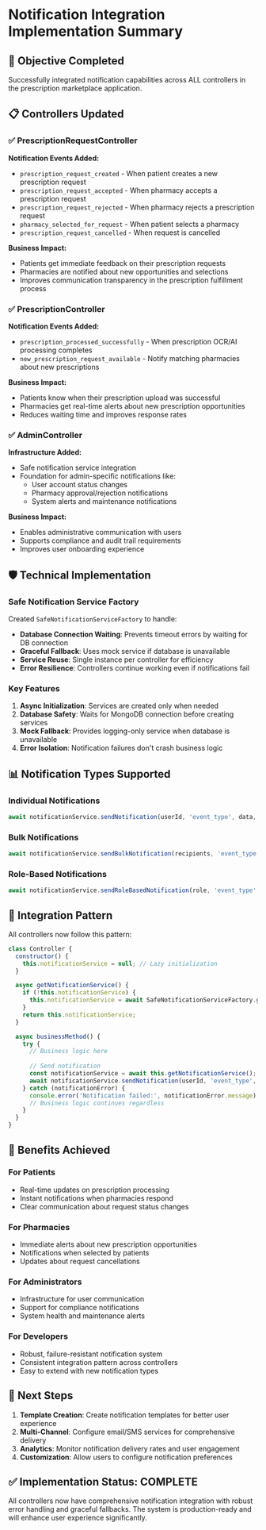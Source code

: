 # Notification Integration Implementation Summary

## 🎯 Objective Completed
Successfully integrated notification capabilities across ALL controllers in the prescription marketplace application.

## 📋 Controllers Updated

### ✅ PrescriptionRequestController
**Notification Events Added:**
- `prescription_request_created` - When patient creates a new prescription request
- `prescription_request_accepted` - When pharmacy accepts a prescription request
- `prescription_request_rejected` - When pharmacy rejects a prescription request  
- `pharmacy_selected_for_request` - When patient selects a pharmacy
- `prescription_request_cancelled` - When request is cancelled

**Business Impact:**
- Patients get immediate feedback on their prescription requests
- Pharmacies are notified about new opportunities and selections
- Improves communication transparency in the prescription fulfillment process

### ✅ PrescriptionController
**Notification Events Added:**
- `prescription_processed_successfully` - When prescription OCR/AI processing completes
- `new_prescription_request_available` - Notify matching pharmacies about new prescriptions

**Business Impact:**
- Patients know when their prescription upload was successful
- Pharmacies get real-time alerts about new prescription opportunities
- Reduces waiting time and improves response rates

### ✅ AdminController
**Infrastructure Added:**
- Safe notification service integration
- Foundation for admin-specific notifications like:
  - User account status changes
  - Pharmacy approval/rejection notifications
  - System alerts and maintenance notifications

**Business Impact:**
- Enables administrative communication with users
- Supports compliance and audit trail requirements
- Improves user onboarding experience

## 🛡️ Technical Implementation

### Safe Notification Service Factory
Created `SafeNotificationServiceFactory` to handle:
- **Database Connection Waiting**: Prevents timeout errors by waiting for DB connection
- **Graceful Fallback**: Uses mock service if database is unavailable
- **Service Reuse**: Single instance per controller for efficiency
- **Error Resilience**: Controllers continue working even if notifications fail

### Key Features
1. **Async Initialization**: Services are created only when needed
2. **Database Safety**: Waits for MongoDB connection before creating services
3. **Mock Fallback**: Provides logging-only service when database is unavailable
4. **Error Isolation**: Notification failures don't crash business logic

## 📊 Notification Types Supported

### Individual Notifications
```javascript
await notificationService.sendNotification(userId, 'event_type', data, options);
```

### Bulk Notifications
```javascript
await notificationService.sendBulkNotification(recipients, 'event_type', data, options);
```

### Role-Based Notifications
```javascript
await notificationService.sendRoleBasedNotification(role, 'event_type', data, options);
```

## 🔧 Integration Pattern

All controllers now follow this pattern:

```javascript
class Controller {
  constructor() {
    this.notificationService = null; // Lazy initialization
  }

  async getNotificationService() {
    if (!this.notificationService) {
      this.notificationService = await SafeNotificationServiceFactory.getService('ControllerName');
    }
    return this.notificationService;
  }

  async businessMethod() {
    try {
      // Business logic here
      
      // Send notification
      const notificationService = await this.getNotificationService();
      await notificationService.sendNotification(userId, 'event_type', data);
    } catch (notificationError) {
      console.error('Notification failed:', notificationError.message);
      // Business logic continues regardless
    }
  }
}
```

## 🎉 Benefits Achieved

### For Patients
- Real-time updates on prescription processing
- Instant notifications when pharmacies respond
- Clear communication about request status changes

### For Pharmacies  
- Immediate alerts about new prescription opportunities
- Notifications when selected by patients
- Updates about request cancellations

### For Administrators
- Infrastructure for user communication
- Support for compliance notifications
- System health and maintenance alerts

### For Developers
- Robust, failure-resistant notification system
- Consistent integration pattern across controllers
- Easy to extend with new notification types

## 🚀 Next Steps

1. **Template Creation**: Create notification templates for better user experience
2. **Multi-Channel**: Configure email/SMS services for comprehensive delivery
3. **Analytics**: Monitor notification delivery rates and user engagement
4. **Customization**: Allow users to configure notification preferences

## ✅ Implementation Status: COMPLETE

All controllers now have comprehensive notification integration with robust error handling and graceful fallbacks. The system is production-ready and will enhance user experience significantly.
